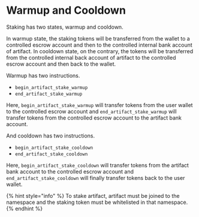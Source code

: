 # Warmup and Cooldown

Staking has two states, warmup and cooldown.

In warmup state, the staking tokens will be transferred from the wallet to a controlled escrow account and then to the controlled internal bank account of artifact. In cooldown state, on the contrary, the tokens will be transferred from the controlled internal back account of artifact to the controlled escrow account and then back to the wallet.

Warmup has two instructions.

* `begin_artifact_stake_warmup`
* `end_artifact_stake_warmup`

Here, `begin_artifact_stake_warmup` will transfer tokens from the user wallet to the controlled escrow account and `end_artifact_stake_warmup` will transfer tokens from the controlled escrow account to the artifact bank account.

And cooldown has two instructions.

* `begin_artifact_stake_cooldown`
* `end_artifact_stake_cooldown`

Here, `begin_artifact_stake_cooldown` will transfer tokens from the artifact bank account to the controlled escrow account and `end_artifact_stake_cooldown` will finally transfer tokens back to the user wallet.

{% hint style="info" %}
To stake artifact, artifact must be joined to the namespace and the staking token must be whitelisted in that namespace.
{% endhint %}
